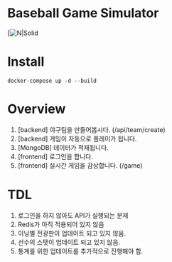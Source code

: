 # Baseball Game Simulator

[![N|Solid](https://capsule-render.vercel.app/api?type=waving&color=auto&height=200&section=header&text=BaseBall%20Game%20Simulator&fontSize=60)

# Install
```
docker-compose up -d --build
```

# Overview
1. [backend] 야구팀을 만들어봅시다. (/api/team/create)
2. [backend] 게임이 자동으로 플레이가 됩니다.
3. [MongoDB] 데이터가 적재됩니다.
4. [frontend] 로그인을 합니다.
5. [frontend] 실시간 게임을 감상합니다. (/game) 

# TDL
1. 로그인을 하지 않아도 API가 실행되는 문제
2. Redis가 아직 적용되어 있지 않음
3. 이닝별 전광판이 업데이트 되고 있지 않음.
4. 선수의 스탯이 업데이트 되고 있지 않음.
5. 통계를 위한 업데이트를 추가적으로 진행해야 함.
